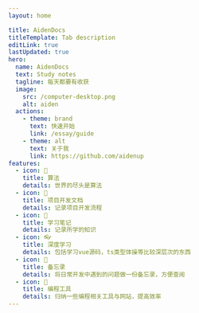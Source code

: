 ```yaml
---
layout: home

title: AidenDocs
titleTemplate: Tab description
editLink: true
lastUpdated: true
hero:
  name: AidenDocs
  text: Study notes
  tagline: 每天都要有收获
  image:
    src: /computer-desktop.png
    alt: aiden
  actions:
    - theme: brand
      text: 快速开始
      link: /essay/guide
    - theme: alt
      text: 关于我
      link: https://github.com/aidenup
features:
  - icon: 🔨
    title: 算法
    details: 世界的尽头是算法
  - icon: 📖
    title: 项目开发文档
    details: 记录项目开发流程
  - icon: 📒
    title: 学习笔记
    details: 记录所学的知识
  - icon: 👓
    title: 深度学习
    details: 包括学习vue源码，ts类型体操等比较深层次的东西
  - icon: 📝
    title: 备忘录
    details: 将日常开发中遇到的问题做一份备忘录，方便查阅
  - icon: 🔧
    title: 编程工具
    details: 归纳一些编程相关工具与网站，提高效率
---
```



